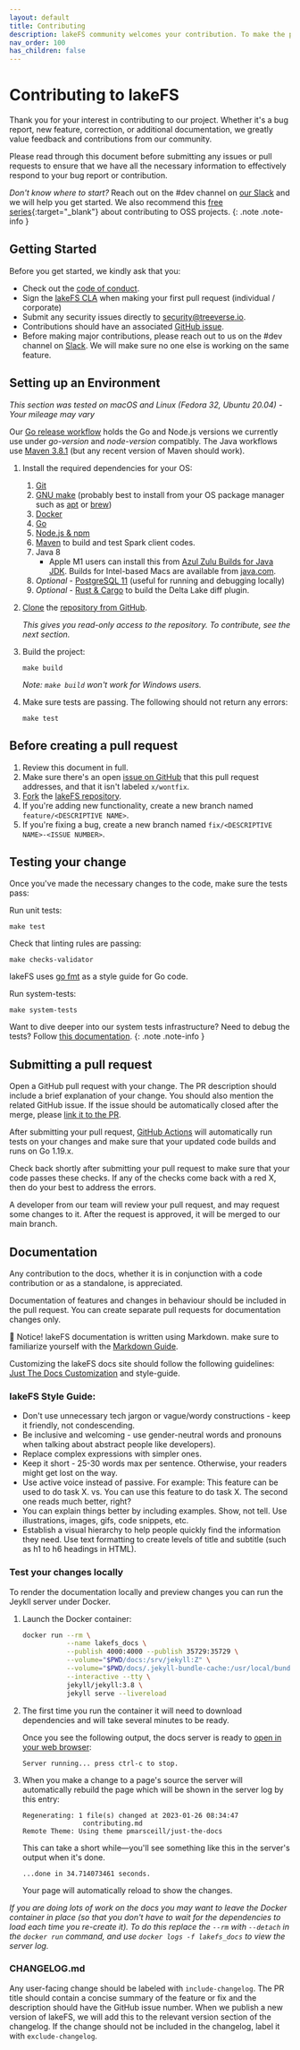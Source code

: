 ```yaml
---
layout: default
title: Contributing
description: lakeFS community welcomes your contribution. To make the process as seamless as possible, we recommend reading this contribution guide first.
nav_order: 100
has_children: false
---
```


# Contributing to lakeFS

Thank you for your interest in contributing to our project. Whether it's a bug report, new feature, correction, or additional documentation, we greatly value feedback and contributions from our community.

Please read through this document before submitting any issues or pull requests to ensure that we have all the necessary information to effectively respond to your bug report or contribution.

*Don't know where to start?* Reach out on the #dev channel on [our Slack](https://lakefs.io/slack) and we will help you get started. We also recommend this [free series](https://app.egghead.io/playlists/how-to-contribute-to-an-open-source-project-on-github){:target="_blank"} about contributing to OSS projects.
{: .note .note-info }

## Getting Started

Before you get started, we kindly ask that you:

* Check out the [code of conduct](https://github.com/treeverse/lakeFS/blob/master/CODE_OF_CONDUCT.md).
* Sign the [lakeFS CLA](https://cla-assistant.io/treeverse/lakeFS) when making your first pull request (individual / corporate)
* Submit any security issues directly to [security@treeverse.io](mailto:security@treeverse.io).
* Contributions should have an associated [GitHub issue](https://github.com/treeverse/lakeFS/issues/). 
* Before making major contributions, please reach out to us on the #dev channel on [Slack](https://lakefs.io/slack).
  We will make sure no one else is working on the same feature. 

## Setting up an Environment

*This section was tested on macOS and Linux (Fedora 32, Ubuntu 20.04) - Your mileage may vary*


Our [Go release workflow](https://github.com/treeverse/lakeFS/blob/master/.github/workflows/goreleaser.yaml) holds the Go and Node.js versions we currently use under _go-version_ and _node-version_ compatibly. The Java workflows use [Maven 3.8.1](https://github.com/actions/virtual-environments/blob/main/images/linux/Ubuntu2004-README.md) (but any recent version of Maven should work).

1. Install the required dependencies for your OS:
   1. [Git](https://git-scm.com/downloads)
   2. [GNU make](https://www.gnu.org/software/make/) (probably best to install from your OS package manager such as [apt](https://en.wikipedia.org/wiki/APT_(software)) or [brew](https://brew.sh/))
   3. [Docker](https://docs.docker.com/get-docker/)
   4. [Go](https://golang.org/doc/install)
   5. [Node.js & npm](https://www.npmjs.com/get-npm)
   6. [Maven](https://maven.apache.org/) to build and test Spark client codes.
   7. Java 8
      * Apple M1 users can install this from [Azul Zulu Builds for Java JDK](https://www.azul.com/downloads/?package=jdk). Builds for Intel-based Macs are available from [java.com](https://www.java.com/en/download/help/mac_install.html).
   8. *Optional* - [PostgreSQL 11](https://www.postgresql.org/docs/11/tutorial-install.html) (useful for running and debugging locally)
   9. *Optional* - [Rust & Cargo](https://www.rust-lang.org/tools/install) to build the Delta Lake diff plugin.

1. [Clone](https://github.com/git-guides/git-clone) the [repository from GitHub](https://github.com/treeverse/lakeFS). 

    _This gives you read-only access to the repository. To contribute, see the next section._

1. Build the project:

   ```shell
   make build
   ```

   _Note: `make build` won't work for Windows users._

1. Make sure tests are passing. The following should not return any errors: 

   ```shell
   make test
   ```

## Before creating a pull request

1. Review this document in full.
1. Make sure there's an open [issue on GitHub](https://github.com/treeverse/lakeFS/issues) that this pull request addresses, and that it isn't labeled `x/wontfix`.
1. [Fork](https://docs.github.com/en/get-started/quickstart/fork-a-repo) the [lakeFS repository](https://github.com/treeverse/lakeFS).
1. If you're adding new functionality, create a new branch named `feature/<DESCRIPTIVE NAME>`.
1. If you're fixing a bug, create a new branch named `fix/<DESCRIPTIVE NAME>-<ISSUE NUMBER>`.

## Testing your change

Once you've made the necessary changes to the code, make sure the tests pass:

Run unit tests:

```shell
make test
```

Check that linting rules are passing:

```shell
make checks-validator
```
lakeFS uses [go fmt](https://golang.org/cmd/gofmt/) as a style guide for Go code.

Run system-tests:

```shell
make system-tests
```

Want to dive deeper into our system tests infrastructure? Need to debug the tests? Follow [this documentation](https://github.com/treeverse/lakeFS/blob/master/esti/docs/README.md).
{: .note .note-info }

## Submitting a pull request

Open a GitHub pull request with your change. The PR description should include a brief explanation of your change.
You should also mention the related GitHub issue. If the issue should be automatically closed after the merge, please [link it to the PR](https://docs.github.com/en/issues/tracking-your-work-with-issues/linking-a-pull-request-to-an-issue#linking-a-pull-request-to-an-issue-using-a-keyword).

After submitting your pull request, [GitHub Actions](https://github.com/treeverse/lakeFS/actions) will automatically run tests on your changes and make sure that your updated code builds and runs on Go 1.19.x.

Check back shortly after submitting your pull request to make sure that your code passes these checks. If any of the checks come back with a red X, then do your best to address the errors.

A developer from our team will review your pull request, and may request some changes to it. After the request is approved, it will be merged to our main branch.



## Documentation

Any contribution to the docs, whether it is in conjunction with a code contribution or as a standalone, is appreciated.

Documentation of features and changes in behaviour should be included in the pull request.
You can create separate pull requests for documentation changes only.

📝  Notice! lakeFS documentation is written using Markdown. make sure to familiarize yourself with the [Markdown Guide](https://www.markdownguide.org/basic-syntax/#heading-best-practices).

Customizing the lakeFS docs site should follow the following guidelines: [Just The Docs Customization](https://just-the-docs.github.io/just-the-docs/docs/customization/) and style-guide.

### lakeFS Style Guide:
* Don't use unnecessary tech jargon or vague/wordy constructions - keep it friendly, not condescending.
* Be inclusive and welcoming - use gender-neutral words and pronouns when talking about abstract people like developers).
* Replace complex expressions with simpler ones.
* Keep it short - 25-30 words max per sentence.  Otherwise, your readers might get lost on the way. 
* Use active voice instead of passive. For example: This feature can be used to do task X. vs. You can use this feature to do task X. The second one reads much better, right?
* You can explain things better by including examples. Show, not tell. Use illustrations, images, gifs, code snippets, etc.
* Establish a visual hierarchy to help people quickly find the information they need. Use text formatting to create levels of title and subtitle (such as h1 to h6 headings in HTML).

### Test your changes locally

To render the documentation locally and preview changes you can run the Jeykll server under Docker. 

1. Launch the Docker container:

   ```sh
   docker run --rm \
              --name lakefs_docs \
              --publish 4000:4000 --publish 35729:35729 \
              --volume="$PWD/docs:/srv/jekyll:Z" \
              --volume="$PWD/docs/.jekyll-bundle-cache:/usr/local/bundle:Z" \
              --interactive --tty \
              jekyll/jekyll:3.8 \
              jekyll serve --livereload
   ```

2. The first time you run the container it will need to download dependencies and will take several minutes to be ready. 

   Once you see the following output, the docs server is ready to [open in your web browser](http://localhost:4000): 

   ```
   Server running... press ctrl-c to stop.
   ```

3. When you make a change to a page's source the server will automatically rebuild the page which will be shown in the server log by this entry:

   ```
   Regenerating: 1 file(s) changed at 2023-01-26 08:34:47
                  contributing.md
   Remote Theme: Using theme pmarsceill/just-the-docs
   ```

   This can take a short while—you'll see something like this in the server's output when it's done. 
   
   ```
   ...done in 34.714073461 seconds.
   ```

   Your page will automatically reload to show the changes.

_If you are doing lots of work on the docs you may want to leave the Docker container in place (so that you don't have to wait for the dependencies to load each time you re-create it). To do this replace the `--rm` with `--detach` in the `docker run` command, and use `docker logs -f lakefs_docs` to view the server log._

### CHANGELOG.md

Any user-facing change should be labeled with `include-changelog`.
The PR title should contain a concise summary of the feature or fix and the description should have the GitHub issue number.
When we publish a new version of lakeFS, we will add this to the relevant version section of the changelog.
If the change should not be included in the changelog, label it with `exclude-changelog`.

